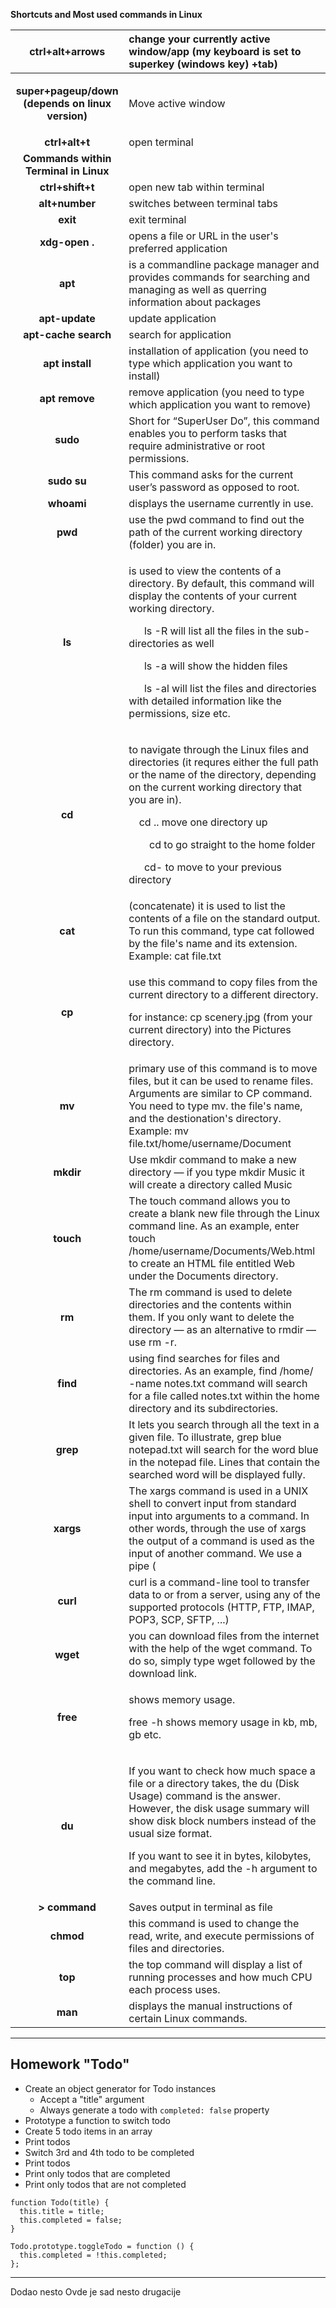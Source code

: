 
﻿**Shortcuts and Most used commands in Linux**


|**ctrl+alt+arrows**|change your currently active window/app (my keyboard is set to superkey (windows key) +tab)|
| :-: | :- |
|<p>**super+pageup/down (depends on linux version)**</p><p></p>|Move active window|
|**ctrl+alt+t**|open terminal|
|**Commands within Terminal in Linux**|
|**ctrl+shift+t**|open new tab within terminal|
|**alt+number**|switches between terminal tabs|
|**exit**|exit terminal|
|**xdg-open .**|opens a file or URL in the user's preferred application|
|**apt**|is a commandline package manager and provides commands for searching and managing as well as querring information about packages|
|**apt-update**|update application|
|**apt-cache search**|search for application|
|**apt install**|installation of application (you need to type which application you want to install)|
|**apt remove**|remove application (you need to type which application you want to remove)|
|**sudo**|Short for “SuperUser Do”, this command enables you to perform tasks that require administrative or root permissions.|
|**sudo su**|This command asks for the current user’s password as opposed to root.|
|**whoami**|displays the username currently in use.|
|**pwd**|use the pwd command to find out the path of the current working directory (folder) you are in.|
|**ls**|<p>is used to view the contents of a directory. By default, this command will display the contents of your current working directory.</p><p>`	`ls -R will list all the files in the sub-directories as well</p><p>`	`ls -a will show the hidden files</p><p>`	`ls -al will list the files and directories with detailed information like the permissions, size etc.</p>|
|**cd**|<p>to navigate through the Linux files and directories (it requres either the full path or the name of the directory, depending on the current working directory that you are in).</p><p>`	`cd .. move one directory up</p><p>`	`cd to go straight to the home folder</p><p>`	`cd- to move to your previous directory</p>|
|**cat**|(concatenate) it is used to list the contents of a file on the standard output. To run this command, type cat followed by the file's name and its extension. Example: cat file.txt|
|**cp**|<p>use this command to copy files from the current directory to a different directory.</p><p>for instance: cp scenery.jpg (from your current directory) into the Pictures directory.</p>|
|**mv**|primary use of this command is to move files, but it can be used to rename files. Arguments are similar to CP command. You need to type mv. the file's name, and the destionation's directory. Example: mv file.txt/home/username/Document|
|**mkdir**|Use mkdir command to make a new directory — if you type mkdir Music it will create a directory called Music|
|**touch**|The touch command allows you to create a blank new file through the Linux command line. As an example, enter touch /home/username/Documents/Web.html to create an HTML file entitled Web under the Documents directory.|
|**rm**|The rm command is used to delete directories and the contents within them. If you only want to delete the directory — as an alternative to rmdir — use rm -r.|
|**find**|using find searches for files and directories. As an example, find /home/ -name notes.txt command will search for a file called notes.txt within the home directory and its subdirectories.|
|**grep**|It lets you search through all the text in a given file. To illustrate, grep blue notepad.txt will search for the word blue in the notepad file. Lines that contain the searched word will be displayed fully.|
|**xargs**|The xargs command is used in a UNIX shell to convert input from standard input into arguments to a command. In other words, through the use of xargs the output of a command is used as the input of another command. We use a pipe ( | ) to pass the output to xargs|
|**curl**|curl is a command-line tool to transfer data to or from a server, using any of the supported protocols (HTTP, FTP, IMAP, POP3, SCP, SFTP, ...)|
|**wget**|you can download files from the internet with the help of the wget command. To do so, simply type wget followed by the download link.|
|**free**|<p>shows memory usage. </p><p>free -h shows memory usage in kb, mb, gb etc.</p>|
|**du**|<p>If you want to check how much space a file or a directory takes, the du (Disk Usage) command is the answer. However, the disk usage summary will show disk block numbers instead of the usual size format. </p><p>If you want to see it in bytes, kilobytes, and megabytes, add the -h argument to the command line.</p>|
|**> command**|Saves output in terminal as file|
|**chmod**|this command is used to change the read, write, and execute permissions of files and directories.|
|**top**|the top command will display a list of running processes and how much CPU each process uses.|
|**man**|displays the manual instructions of certain Linux commands.|

---------------
## Homework "Todo"
- Create an object generator for Todo instances
  - Accept a "title" argument
  - Always generate a todo with `completed: false` property 
- Prototype a function to switch todo
- Create 5 todo items in an array
- Print todos
- Switch 3rd and 4th todo to be completed
- Print todos
- Print only todos that are completed
- Print only todos that are not completed

```
function Todo(title) {
  this.title = title;
  this.completed = false;
}

Todo.prototype.toggleTodo = function () {
  this.completed = !this.completed;
};
```

--------------------
Dodao nesto
Ovde je sad nesto drugacije
